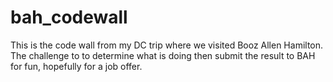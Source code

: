 # bah_codewall

This is the code wall from my DC trip where we visited Booz Allen Hamilton. The challenge to to determine what is doing then submit the result to BAH for fun, hopefully for a job offer.